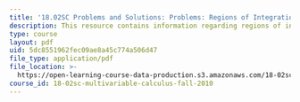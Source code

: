 ```yaml
---
title: '18.02SC Problems and Solutions: Problems: Regions of Integration'
description: This resource contains information regarding regions of integration.
type: course
layout: pdf
uid: 5dc8551962fec09ae8a45c774a506d47
file_type: application/pdf
file_location: >-
  https://open-learning-course-data-production.s3.amazonaws.com/18-02sc-multivariable-calculus-fall-2010/5dc8551962fec09ae8a45c774a506d47_MIT18_02SC_pb_48_comb.pdf
course_id: 18-02sc-multivariable-calculus-fall-2010
---
```

